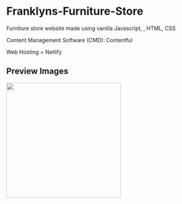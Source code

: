# Franklyns-Furniture-Store
Furniture store website made using vanilla Javascript, , HTML, CSS

Content Management Software (CMD): Contentful

Web Hosting = Netlify


<h2>Preview Images</h2>

<img src="./images/screenShot1" width="300px">
